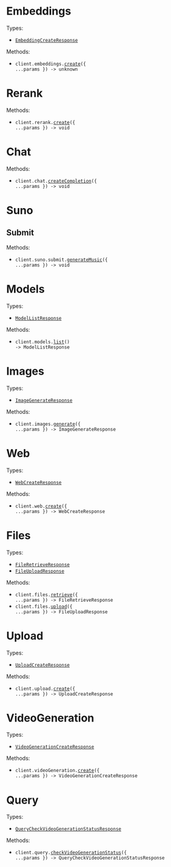 # Embeddings

Types:

- <code><a href="./src/resources/embeddings.ts">EmbeddingCreateResponse</a></code>

Methods:

- <code title="post /v1/embeddings">client.embeddings.<a href="./src/resources/embeddings.ts">create</a>({ ...params }) -> unknown</code>

# Rerank

Methods:

- <code title="post /v1/rerank">client.rerank.<a href="./src/resources/rerank.ts">create</a>({ ...params }) -> void</code>

# Chat

Methods:

- <code title="post /v1/chat/completions">client.chat.<a href="./src/resources/chat.ts">createCompletion</a>({ ...params }) -> void</code>

# Suno

## Submit

Methods:

- <code title="post /suno/submit/music">client.suno.submit.<a href="./src/resources/suno/submit.ts">generateMusic</a>({ ...params }) -> void</code>

# Models

Types:

- <code><a href="./src/resources/models.ts">ModelListResponse</a></code>

Methods:

- <code title="get /v1/models">client.models.<a href="./src/resources/models.ts">list</a>() -> ModelListResponse</code>

# Images

Types:

- <code><a href="./src/resources/images.ts">ImageGenerateResponse</a></code>

Methods:

- <code title="post /v1/images/generations">client.images.<a href="./src/resources/images.ts">generate</a>({ ...params }) -> ImageGenerateResponse</code>

# Web

Types:

- <code><a href="./src/resources/web.ts">WebCreateResponse</a></code>

Methods:

- <code title="post /v1/web">client.web.<a href="./src/resources/web.ts">create</a>({ ...params }) -> WebCreateResponse</code>

# Files

Types:

- <code><a href="./src/resources/files.ts">FileRetrieveResponse</a></code>
- <code><a href="./src/resources/files.ts">FileUploadResponse</a></code>

Methods:

- <code title="get /v1/files/retrieve">client.files.<a href="./src/resources/files.ts">retrieve</a>({ ...params }) -> FileRetrieveResponse</code>
- <code title="post /v1/files">client.files.<a href="./src/resources/files.ts">upload</a>({ ...params }) -> FileUploadResponse</code>

# Upload

Types:

- <code><a href="./src/resources/upload.ts">UploadCreateResponse</a></code>

Methods:

- <code title="post /upload">client.upload.<a href="./src/resources/upload.ts">create</a>({ ...params }) -> UploadCreateResponse</code>

# VideoGeneration

Types:

- <code><a href="./src/resources/video-generation.ts">VideoGenerationCreateResponse</a></code>

Methods:

- <code title="post /v1/video_generation">client.videoGeneration.<a href="./src/resources/video-generation.ts">create</a>({ ...params }) -> VideoGenerationCreateResponse</code>

# Query

Types:

- <code><a href="./src/resources/query.ts">QueryCheckVideoGenerationStatusResponse</a></code>

Methods:

- <code title="get /v1/query/video_generation">client.query.<a href="./src/resources/query.ts">checkVideoGenerationStatus</a>({ ...params }) -> QueryCheckVideoGenerationStatusResponse</code>
